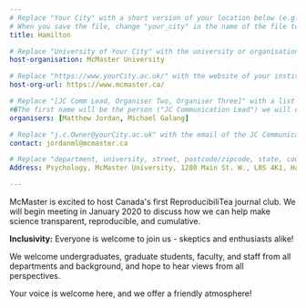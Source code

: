 ```yaml
---
# Replace "Your City" with a short version of your location below (e.g. Bristol or Singapore)
# When you save the file, change "your_city" in the name of the file to what you filled out below
title: Hamilton

# Replace "University of Your City" with the university or organisation that is hoping the journal club (e.g. University of Bristol or Nanyang Technical University)
host-organisation: McMaster University

# Replace "https://www.yourCity.ac.uk/" with the website of your institution
host-org-url: https://www.mcmaster.ca/

# Replace "[JC Comm Lead, Organiser Two, Organiser Three]" with a list of the people/person organising the journal club separated by commas
#�The first name will be the person ("JC Communication Lead") we will contact to communicate news about ReproducibiliTea
organisers: [Matthew Jordan, Michael Galang]

# Replace "j.c.Owner@yourCity.ac.uk" with the email of the JC Communication Lead
contact: jordanml@mcmaster.ca

# Replace "department, university, street, postcode/zipcode, state, country" with the departmental address of the JC Communication Lead (we need that to send you merchandise)
Address: Psychology, McMaster University, 1280 Main St. W., L8S 4K1, Hamilton, Ontario, Canada

---
```

McMaster is excited to host Canada's first ReproducibiliTea journal club. We will begin meeting in January 2020 to discuss how we can help make science transparent, reproducible, and cumulative.

**Inclusivity:**
Everyone is welcome to join us - skeptics and enthusiasts alike!

We welcome undergraduates, graduate students, faculty, and staff from all departments and background, and hope to hear views from all perspectives.

Your voice is welcome here, and we offer a friendly atmosphere!
